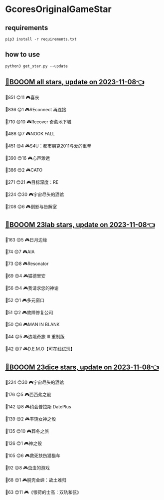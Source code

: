 # GcoresOriginalGameStar

## requirements
```
pip3 install -r requirements.txt
```

## how to use
```
python3 get_star.py --update
```

## [🔗BOOOM all stars, update on 2023-11-08👈](https://raw.githack.com/sichaozhang1112/GcoresOriginalGameStar/main/all.html) 
🌟851 😊11  🎮喜丧                 

🌟836 😊1   🎮REconnect 再连接      

🌟710 😊10  🎮Recover 奇愈地下城      

🌟486 😊7   🎮NOOK FALL          

🌟451 😊4   🎮S4U：都市朋克2011与爱的重拳  

🌟390 😊16  🎮心声渺远               

🌟386 😊2   🎮CATO               

🌟271 😊21  🎮目标深度：RE            

🌟224 😊30  🎮宇宙尽头的酒馆            

🌟208 😊6   🎮倒影与告解室             

## [🔗BOOOM 23lab stars, update on 2023-11-08👈](https://raw.githack.com/sichaozhang1112/GcoresOriginalGameStar/main/23lab.html) 
🌟163 😊5   🎮日月边缘               

🌟74  😊7   🎮AIA                

🌟73  😊8   🎮Resonator          

🌟69  😊4   🎮猫德里安               

🌟56  😊4   🎮我请求您的神谕            

🌟52  😊1   🎮多元窗口               

🌟51  😊2   🎮故障修复公司             

🌟50  😊6   🎮MAN IN BLANK       

🌟44  😊5   🎮边境奇旅 III 重制版       

🌟42  😊7   🎮D.E.M.O【可在线试玩】     

## [🔗BOOOM 23dice stars, update on 2023-11-08👈](https://raw.githack.com/sichaozhang1112/GcoresOriginalGameStar/main/23dice.html) 
🌟224 😊30  🎮宇宙尽头的酒馆            

🌟176 😊5   🎮西西弗之骰              

🌟142 😊8   🎮约会普拉斯 DatePlus     

🌟139 😊2   🎮丰饶女神之骰             

🌟135 😊10  🎮葬冬之旅               

🌟126 😊1   🎮神之骰                

🌟105 😊6   🎮救死扶伤猫猫车            

🌟92  😊8   🎮虫虫的游戏              

🌟68  😊1   🎮脱壳金蝉：故土难归          

🌟63  😊11  🎮《银荷的士高：双轨和弦》       

